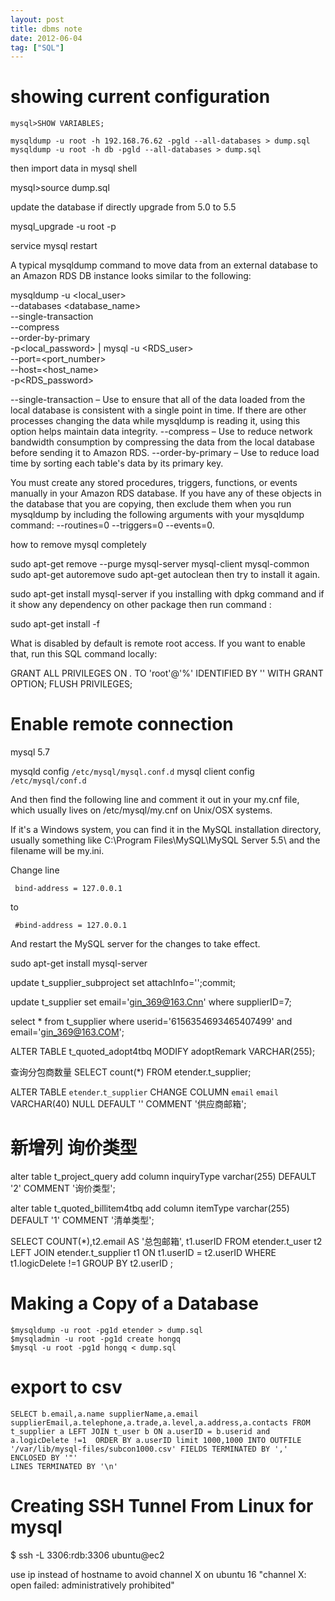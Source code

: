 ```yaml
---
layout: post
title: dbms note
date: 2012-06-04
tag: ["SQL"]
---
```


# showing current configuration

    mysql>SHOW VARIABLES;

    mysqldump -u root -h 192.168.76.62 -pgld --all-databases > dump.sql
    mysqldump -u root -h db -pgld --all-databases > dump.sql


then import data in mysql shell

mysql>source dump.sql


update the database if  directly upgrade from 5.0 to 5.5


mysql_upgrade -u root -p

service mysql restart


A typical mysqldump command to move data from an external database to an Amazon RDS DB instance looks similar to the following:

mysqldump -u <local_user> \
    --databases <database_name> \
    --single-transaction \
    --compress \
    --order-by-primary  \
    -p<local_password> | mysql -u <RDS_user> \
        --port=<port_number> \
        --host=<host_name> \
        -p<RDS_password>


--single-transaction – Use to ensure that all of the data loaded from the local database is consistent with a single point in time. If there are other processes changing the data while mysqldump is reading it, using this option helps maintain data integrity.
--compress – Use to reduce network bandwidth consumption by compressing the data from the local database before sending it to Amazon RDS.
--order-by-primary – Use to reduce load time by sorting each table's data by its primary key.

You must create any stored procedures, triggers, functions, or events manually in your Amazon RDS database. If you have any of these objects in the database that you are copying, then exclude them when you run mysqldump by including the following arguments with your mysqldump command: --routines=0 --triggers=0 --events=0.



how to remove mysql  completely

sudo apt-get remove --purge mysql-server mysql-client mysql-common
sudo apt-get autoremove
sudo apt-get autoclean
then try to install it again.

sudo apt-get install mysql-server
if you installing with dpkg command and if it show any dependency on other package then run command :

sudo apt-get install -f





What is disabled by default is remote root access. If you want to enable that, run this SQL command locally:

 GRANT ALL PRIVILEGES ON *.* TO 'root'@'%' IDENTIFIED BY '<password>' WITH GRANT OPTION;
 FLUSH PRIVILEGES;

# Enable remote connection

mysql 5.7

mysqld config `/etc/mysql/mysql.conf.d`
mysql client config `/etc/mysql/conf.d`



And then find the following line and comment it out in your my.cnf file, which usually lives on /etc/mysql/my.cnf on Unix/OSX systems. 

If it's a Windows system, you can find it in the MySQL installation directory, usually something like C:\Program Files\MySQL\MySQL Server 5.5\ and the filename will be my.ini.

Change line
```
 bind-address = 127.0.0.1
```
to
```
 #bind-address = 127.0.0.1
```
And restart the MySQL server for the changes to take effect.




sudo apt-get install mysql-server

update t_supplier_subproject set attachInfo='';commit;

update t_supplier set email='gin_369@163.Cnn' where supplierID=7;

 select * from t_supplier where userid='6156354693465407499' and email='gin_369@163.COM';

 ALTER TABLE t_quoted_adopt4tbq MODIFY adoptRemark VARCHAR(255);

查询分包商数量
SELECT count(*) FROM etender.t_supplier;





ALTER TABLE `etender`.`t_supplier`
CHANGE COLUMN `email` `email` VARCHAR(40) NULL DEFAULT '' COMMENT '供应商邮箱';

# 新增列   询价类型

alter table t_project_query add column  inquiryType varchar(255) DEFAULT '2' COMMENT '询价类型';

alter table t_quoted_billitem4tbq add column  itemType varchar(255) DEFAULT '1' COMMENT '清单类型';


SELECT COUNT(*),t2.email AS '总包邮箱', t1.userID FROM  etender.t_user t2 LEFT JOIN etender.t_supplier t1 ON t1.userID = t2.userID  WHERE  t1.logicDelete !=1 GROUP BY t2.userID ;


# Making a Copy of a Database
```
$mysqldump -u root -pg1d etender > dump.sql
$mysqladmin -u root -pg1d create hongq
$mysql -u root -pg1d hongq < dump.sql
```


# export to csv
```
SELECT b.email,a.name supplierName,a.email supplierEmail,a.telephone,a.trade,a.level,a.address,a.contacts FROM t_supplier a LEFT JOIN t_user b ON a.userID = b.userid and a.logicDelete !=1  ORDER BY a.userID limit 1000,1000 INTO OUTFILE '/var/lib/mysql-files/subcon1000.csv' FIELDS TERMINATED BY ','
ENCLOSED BY '"'
LINES TERMINATED BY '\n'
```
# Creating SSH Tunnel From Linux for mysql
$ ssh -L 3306:rdb:3306 ubuntu@ec2

use ip instead of hostname to avoid channel X on ubuntu 16
 "channel X: open failed: administratively prohibited"

